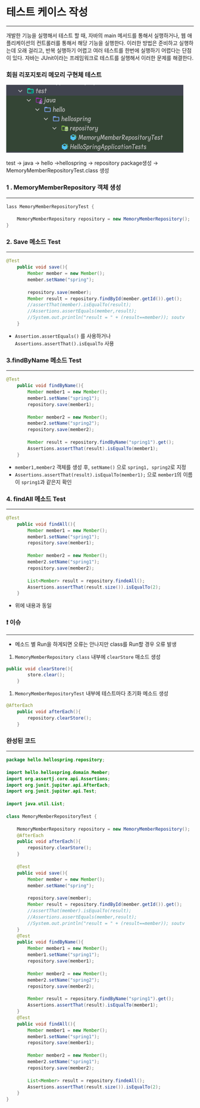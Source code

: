 # 테스트 케이스 작성

---

개발한 기능을 실행해서 테스트 할 때, 자바의 main 메서드를 통해서 실행하거나, 웹 애플리케이션의 컨트롤러를 통해서 해당 기능을 실행한다. 이러한 방법은 준비하고 실행하는데 오래 걸리고, 반복 실행하기 어렵고 여러 테스트를 한번에 실행하기 어렵다는 단점이 있다. 자바는 JUnit이라는 프레임워크로 테스트를 실행해서 이러한 문제를 해결한다.

### 회원 리포지토리 메모리 구현체 테스트

<img src = "test.png">

test → java → hello →hellospring → repository package생성 → MemoryMemberRepositoryTest.class 생성

### 1 . MemoryMemberRepository 객체 생성

---

```java
lass MemoryMemberRepositoryTest {

    MemoryMemberRepository repository = new MemoryMemberRepository();
}
```

### 2. Save 메소드 Test

---

```java
@Test
    public void save(){
        Member member = new Member();
        member.setName("spring");

        repository.save(member);
        Member result = repository.findById(member.getId()).get();
        //assertThat(member).isEqualTo(result);
        //Assertions.assertEquals(member,result);
        //System.out.println("result = " + (result==member)); soutv
    }
```

- `Assertion.assertEquals()` 를 사용하거나 `Assertions.assertThat().isEqualTo`  사용

### 3.findByName 메소드 Test

---

```java
@Test
    public void findByName(){
        Member member1 = new Member();
        member1.setName("spring1");
        repository.save(member1);

        Member member2 = new Member();
        member2.setName("spring2");
        repository.save(member2);

        Member result = repository.findByName("spring1").get();
        Assertions.assertThat(result).isEqualTo(member1);
    }
```

- `member1,member2` 객체를 생성 후, `setName()` 으로 `spring1, spring2`로 지정
- `Assertions.assertThat(result).isEqualTo(member1);` 으로 `member1`의 이름이 `spring1`과 같은지 확인

### 4. findAll 메소드 Test

---

```java
@Test
    public void findAll(){
        Member member1 = new Member();
        member1.setName("spring1");
        repository.save(member1);

        Member member2 = new Member();
        member2.setName("spring1");
        repository.save(member2);

        List<Member> result = repository.findeAll();
        Assertions.assertThat(result.size()).isEqualTo(2);
    }
```

- 위에 내용과 동일

### ❗ 이슈

---

- 메소드 별 Run을 하게되면 오류는 안나지만 class를 Run할 경우 오류 발생
1. `MemoryMemberRepository class` 내부에 `clearStore` 매소드 생성

```java
public void clearStore(){
        store.clear();
    }
```

1.  `MemoryMemberRepositoryTest` 내부에 테스트마다 초기화 메소드 생성

```java
@AfterEach
    public void afterEach(){
        repository.clearStore();
    }
```

### 완성된 코드

---

```java
package hello.hellospring.repository;

import hello.hellospring.domain.Member;
import org.assertj.core.api.Assertions;
import org.junit.jupiter.api.AfterEach;
import org.junit.jupiter.api.Test;

import java.util.List;

class MemoryMemberRepositoryTest {

    MemoryMemberRepository repository = new MemoryMemberRepository();
    @AfterEach
    public void afterEach(){
        repository.clearStore();
    }

    @Test
    public void save(){
        Member member = new Member();
        member.setName("spring");

        repository.save(member);
        Member result = repository.findById(member.getId()).get();
        //assertThat(member).isEqualTo(result);
        //Assertions.assertEquals(member,result);
        //System.out.println("result = " + (result==member)); soutv
    }
    @Test
    public void findByName(){
        Member member1 = new Member();
        member1.setName("spring1");
        repository.save(member1);

        Member member2 = new Member();
        member2.setName("spring2");
        repository.save(member2);

        Member result = repository.findByName("spring1").get();
        Assertions.assertThat(result).isEqualTo(member1);
    }
    @Test
    public void findAll(){
        Member member1 = new Member();
        member1.setName("spring1");
        repository.save(member1);

        Member member2 = new Member();
        member2.setName("spring1");
        repository.save(member2);

        List<Member> result = repository.findeAll();
        Assertions.assertThat(result.size()).isEqualTo(2);
    }
}
```